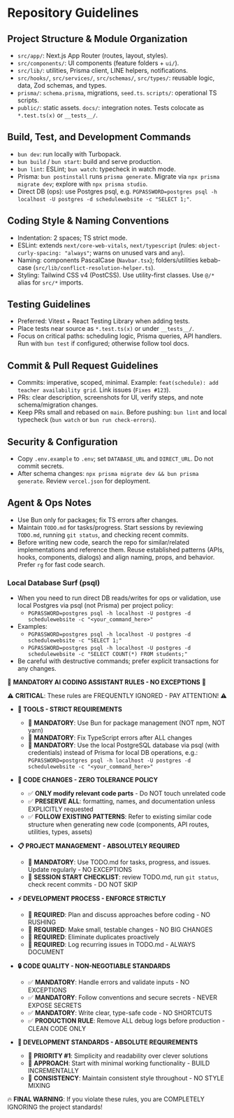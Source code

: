 # Repository Guidelines

## Project Structure & Module Organization
- `src/app/`: Next.js App Router (routes, layout, styles).
- `src/components/`: UI components (feature folders + `ui/`).
- `src/lib/`: utilities, Prisma client, LINE helpers, notifications.
- `src/hooks/`, `src/services/`, `src/schemas/`, `src/types/`: reusable logic, data, Zod schemas, and types.
- `prisma/`: `schema.prisma`, migrations, `seed.ts`. `scripts/`: operational TS scripts.
- `public/`: static assets. `docs/`: integration notes. Tests colocate as `*.test.ts(x)` or `__tests__/`.

## Build, Test, and Development Commands
- `bun dev`: run locally with Turbopack.
- `bun build` / `bun start`: build and serve production.
- `bun lint`: ESLint; `bun watch`: typecheck in watch mode.
- Prisma: `bun postinstall` runs `prisma generate`. Migrate via `npx prisma migrate dev`; explore with `npx prisma studio`.
- Direct DB (ops): use Postgres psql, e.g. `PGPASSWORD=postgres psql -h localhost -U postgres -d schedulewebsite -c "SELECT 1;"`.

## Coding Style & Naming Conventions
- Indentation: 2 spaces; TS strict mode.
- ESLint: extends `next/core-web-vitals`, `next/typescript` (rules: `object-curly-spacing: "always"`; warns on unused vars and `any`).
- Naming: components PascalCase (`Navbar.tsx`); folders/utilities kebab-case (`src/lib/conflict-resolution-helper.ts`).
- Styling: Tailwind CSS v4 (PostCSS). Use utility-first classes. Use `@/*` alias for `src/*` imports.

## Testing Guidelines
- Preferred: Vitest + React Testing Library when adding tests.
- Place tests near source as `*.test.ts(x)` or under `__tests__/`.
- Focus on critical paths: scheduling logic, Prisma queries, API handlers. Run with `bun test` if configured; otherwise follow tool docs.

## Commit & Pull Request Guidelines
- Commits: imperative, scoped, minimal. Example: `feat(schedule): add teacher availability grid`. Link issues (`Fixes #123`).
- PRs: clear description, screenshots for UI, verify steps, and note schema/migration changes.
- Keep PRs small and rebased on `main`. Before pushing: `bun lint` and local typecheck (`bun watch` or `bun run check-errors`).

## Security & Configuration
- Copy `.env.example` to `.env`; set `DATABASE_URL` and `DIRECT_URL`. Do not commit secrets.
- After schema changes: `npx prisma migrate dev && bun prisma generate`. Review `vercel.json` for deployment.

## Agent & Ops Notes
- Use Bun only for packages; fix TS errors after changes.
- Maintain `TODO.md` for tasks/progress. Start sessions by reviewing `TODO.md`, running `git status`, and checking recent commits.
- Before writing new code, search the repo for similar/related implementations and reference them. Reuse established patterns (APIs, hooks, components, dialogs) and align naming, props, and behavior. Prefer `rg` for fast code search.

### Local Database Surf (psql)
- When you need to run direct DB reads/writes for ops or validation, use local Postgres via psql (not Prisma) per project policy:
  - `PGPASSWORD=postgres psql -h localhost -U postgres -d schedulewebsite -c "<your_command_here>"`
- Examples:
  - `PGPASSWORD=postgres psql -h localhost -U postgres -d schedulewebsite -c "SELECT 1;"`
  - `PGPASSWORD=postgres psql -h localhost -U postgres -d schedulewebsite -c "SELECT COUNT(*) FROM students;"`
- Be careful with destructive commands; prefer explicit transactions for any changes.


🚨 **MANDATORY AI CODING ASSISTANT RULES - NO EXCEPTIONS** 🚨

⚠️ **CRITICAL**: These rules are FREQUENTLY IGNORED - PAY ATTENTION! ⚠️

- **🔧 TOOLS - STRICT REQUIREMENTS**

  - 🛑 **MANDATORY**: Use Bun for package management (NOT npm, NOT yarn)
  - 🛑 **MANDATORY**: Fix TypeScript errors after ALL changes
  - 🛑 **MANDATORY**: Use the local PostgreSQL database via psql (with credentials) instead of Prisma for local DB operations, e.g.: `PGPASSWORD=postgres psql -h localhost -U postgres -d schedulewebsite -c "<your_command_here>"`

- **📝 CODE CHANGES - ZERO TOLERANCE POLICY**

  - ✅ **ONLY modify relevant code parts** - Do NOT touch unrelated code
  - ✅ **PRESERVE ALL**: formatting, names, and documentation unless EXPLICITLY requested
  - ✅ **FOLLOW EXISTING PATTERNS**: Refer to existing similar code structure when generating new code (components, API routes, utilities, types, assets)

- **📋 PROJECT MANAGEMENT - ABSOLUTELY REQUIRED**

  - 🔴 **MANDATORY**: Use TODO.md for tasks, progress, and issues. Update regularly - NO EXCEPTIONS
  - 🔴 **SESSION START CHECKLIST**: review TODO.md, run `git status`, check recent commits - DO NOT SKIP

- **⚡ DEVELOPMENT PROCESS - ENFORCE STRICTLY**

  - 🛑 **REQUIRED**: Plan and discuss approaches before coding - NO RUSHING
  - 🛑 **REQUIRED**: Make small, testable changes - NO BIG CHANGES
  - 🛑 **REQUIRED**: Eliminate duplicates proactively
  - 🛑 **REQUIRED**: Log recurring issues in TODO.md - ALWAYS DOCUMENT

- **🔒 CODE QUALITY - NON-NEGOTIABLE STANDARDS**

  - ✅ **MANDATORY**: Handle errors and validate inputs - NO EXCEPTIONS
  - ✅ **MANDATORY**: Follow conventions and secure secrets - NEVER EXPOSE SECRETS
  - ✅ **MANDATORY**: Write clear, type-safe code - NO SHORTCUTS
  - ✅ **PRODUCTION RULE**: Remove ALL debug logs before production - CLEAN CODE ONLY

- **📐 DEVELOPMENT STANDARDS - ABSOLUTE REQUIREMENTS**
  - 🎯 **PRIORITY #1**: Simplicity and readability over clever solutions
  - 🎯 **APPROACH**: Start with minimal working functionality - BUILD INCREMENTALLY
  - 🎯 **CONSISTENCY**: Maintain consistent style throughout - NO STYLE MIXING

🔥 **FINAL WARNING**: If you violate these rules, you are COMPLETELY IGNORING the project standards!
